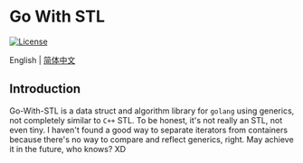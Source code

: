 Go With STL
=====
[![License](https://img.shields.io/badge/License-MIT%20License-blue.svg)](https://opensource.org/licenses/MIT)

English | [简体中文](./README_CN.md)

## Introduction
Go-With-STL is a data struct and algorithm library for `golang` using generics, not completely similar to `C++` STL. To be honest, it's not really an STL, not even tiny. I haven't found a good way to separate iterators from containers because there's no way to compare and reflect generics, right. May achieve it in the future, who knows? XD
